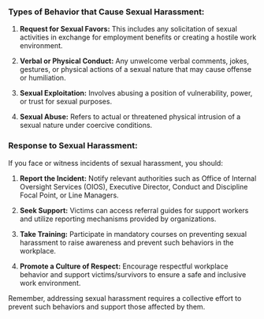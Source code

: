 ### Types of Behavior that Cause Sexual Harassment:
1. **Request for Sexual Favors:** This includes any solicitation of sexual activities in exchange for employment benefits or creating a hostile work environment.
   
2. **Verbal or Physical Conduct:** Any unwelcome verbal comments, jokes, gestures, or physical actions of a sexual nature that 
may cause offense or humiliation.
   
3. **Sexual Exploitation:** Involves abusing a position of vulnerability, power, or trust for sexual purposes.
   
4. **Sexual Abuse:** Refers to actual or threatened physical intrusion of a sexual nature under coercive conditions.


### Response to Sexual Harassment:
If you face or witness incidents of sexual harassment, you should:
1. **Report the Incident:** Notify relevant authorities such as Office of Internal Oversight Services (OIOS), Executive Director, Conduct and Discipline Focal Point, or Line Managers.
   
2. **Seek Support:** Victims can access referral guides for support workers and utilize reporting mechanisms provided by organizations.
   
3. **Take Training:** Participate in mandatory courses on preventing sexual harassment to raise awareness and prevent such behaviors in the workplace.
   
4. **Promote a Culture of Respect:** Encourage respectful workplace behavior and support victims/survivors to ensure a safe and inclusive work environment.


Remember, addressing sexual harassment requires a collective effort to prevent such behaviors and support those affected by them.



